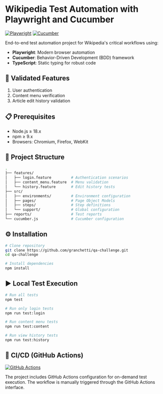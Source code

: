 # Wikipedia Test Automation with Playwright and Cucumber

[![Playwright](https://img.shields.io/badge/Playwright-1.50.1-blue?logo=playwright)](https://playwright.dev)
[![Cucumber](https://img.shields.io/badge/Cucumber-11.2.0-green?logo=cucumber)](https://cucumber.io)

End-to-end test automation project for Wikipedia's critical workflows using:
- **Playwright**: Modern browser automation
- **Cucumber**: Behavior-Driven Development (BDD) framework
- **TypeScript**: Static typing for robust code

## 🚀 Validated Features
1. User authentication
2. Content menu verification
3. Article edit history validation

## 📋 Prerequisites
- Node.js ≥ 18.x
- npm ≥ 9.x
- Browsers: Chromium, Firefox, WebKit

## 🧩 Project Structure

```bash
.
├── features/
│   ├── login.feature         # Authentication scenarios
│   ├── content_menu.feature  # Menu validation
│   └── history.feature       # Edit history tests
├── src/
│   ├── environments/         # Environment configuration
│   ├── pages/                # Page Object Models
│   ├── steps/                # Step definitions
│   └── support/              # Global configuration
├── reports/                  # Test reports
└── cucumber.js               # Cucumber configuration
```

## ⚙️ Installation
```bash
# Clone repository
git clone https://github.com/granchetti/qa-challenge.git
cd qa-challenge

# Install dependencies
npm install
```

## ▶️ Local Test Execution

```bash
# Run all tests
npm test

# Run only login tests
npm run test:login

# Run content menu tests
npm run test:content

# Run view history tests
npm run test:history
```
## 🚦 CI/CD (GitHub Actions)

[![GitHub Actions](https://github.com/granchetti/qa-challenge/actions/workflows/e2e_tests.yml/badge.svg)](https://github.com/granchetti/qa-challenge/actions/workflows/e2e_tests.yml)

The project includes GitHub Actions configuration for on-demand test execution. The workflow is manually triggered through the GitHub Actions interface.

